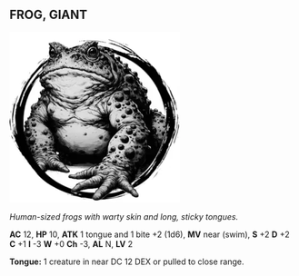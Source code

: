 ## FROG, GIANT

![](images/frog-giant.webp)

_Human-sized frogs with warty skin and long, sticky tongues._

**AC** 12, **HP** 10, **ATK** 1 tongue and 1 bite +2 (1d6), **MV** near (swim), **S** +2 **D** +2 **C** +1 **I** -3 **W** +0 **Ch** -3, **AL** N, **LV** 2

**Tongue:** 1 creature in near DC 12 DEX or pulled to close range.

